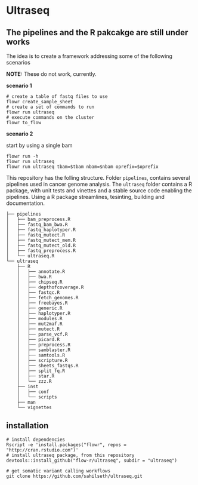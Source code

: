 
# Ultraseq

## The pipelines and the R pakcakge are still under works

The idea is to create a framework addressing some of the following scenarios

**NOTE:** These do not work, currently.

**scenario 1**

```
# create a table of fastq files to use
flowr create_sample_sheet
# create a set of commands to run
flowr run ultraseq
# execute commands on the cluster
flowr to_flow
```

**scenario 2**

start by using a single bam

```
flowr run -h
flowr run ultraseq
flowr run ultraseq tbam=$tbam nbam=$nbam oprefix=$oprefix
```

This repository has the folling structure. 
Folder `pipelines`, contains several pipelines used in cancer genome analysis.
The `ultraseq` folder contains a R package, with unit tests and vinettes and a stable source code
enabling the pipelines. Using a R package streamlines, tesinting, building and documentation.


```
├── pipelines
│   ├── bam_preprocess.R
│   ├── fastq_bam_bwa.R
│   ├── fastq_haplotyper.R
│   ├── fastq_mutect.R
│   ├── fastq_mutect_mem.R
│   ├── fastq_mutect_old.R
│   ├── fastq_preprocess.R
│   └── ultraseq.R
└── ultraseq
    ├── R
    │   ├── annotate.R
    │   ├── bwa.R
    │   ├── chipseq.R
    │   ├── depthofcoverage.R
    │   ├── fastqc.R
    │   ├── fetch_genomes.R
    │   ├── freebayes.R
    │   ├── generic.R
    │   ├── haplotyper.R
    │   ├── modules.R
    │   ├── mut2maf.R
    │   ├── mutect.R
    │   ├── parse_vcf.R
    │   ├── picard.R
    │   ├── preprocess.R
    │   ├── samblaster.R
    │   ├── samtools.R
    │   ├── scripture.R
    │   ├── sheets_fastqs.R
    │   ├── split_fq.R
    │   ├── star.R
    │   └── zzz.R
    ├── inst
    │   ├── conf
    │   └── scripts
    ├── man
    └── vignettes
```

## installation

```
# install dependencies
Rscript -e 'install.packages("flowr", repos = "http://cran.rstudio.com")'
# install ultraseq package, from this repository
devtools::install_github("flow-r/ultraseq", subdir = "ultraseq")

# get somatic variant calling workflows
git clone https://github.com/sahilseth/ultraseq.git
```



<!---- 
notes @sethsa

tree ultraseq/ -P *R 

cd ultraseq
chmod u+x ultraseq
bin/ultraseq
flowr should be available in all nodes
flowr ultraseq::merge_sheets


--->